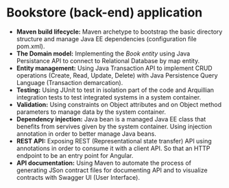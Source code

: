 
# Bookstore (back-end) application
- __Maven build lifecycle:__ Maven archetype to bootstrap the basic directory structure and manage Java EE dependencies (configuration file pom.xml). 
- __The Domain model:__ Implementing the _Book entity_ using Java Persistance API to connect to Relational Database by map entity.
- __Entity management:__ Using Java Transaction API to implement CRUD operations (Create, Read, Update, Delete) with Java Persistence Query Language (Transaction demarcation).
- __Testing:__ Using JUnit to test in isolation part of the code and Arquillian integration tests to test integrated systems in a system container.
- __Validation:__ Using constraints on Object attributes and on Object method parameters to manage data by the system container.
- __Dependency injection:__ Java bean is a managed Java EE class that benefits from servives given by the system container. Using injection annotation in order to better manage Java beans.
- __REST API:__ Exposing REST (Representational state transfer) API using annotations in order to consume it with a client API. So that an HTTP endpoint to be an entry point for Angular.
- __API documentation:__ Using Maven to automate the process of generating JSon contract files for documenting API and to visualize contracts with Swagger UI (User Interface).
